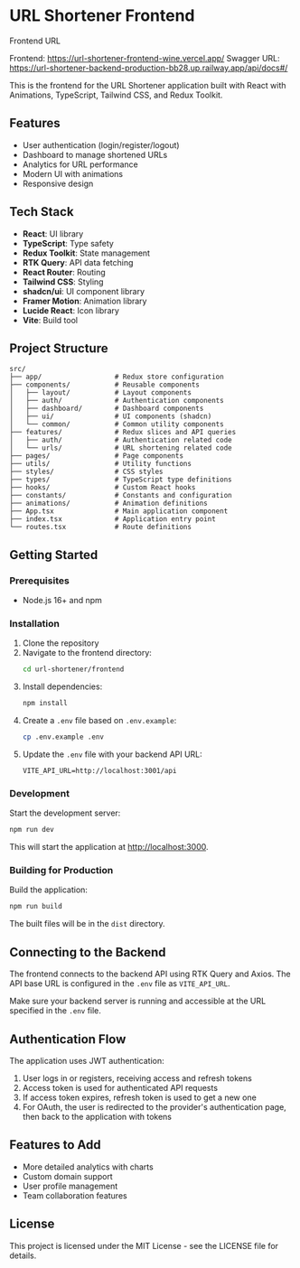 # URL Shortener Frontend

Frontend URL

Frontend: https://url-shortener-frontend-wine.vercel.app/
Swagger URL: https://url-shortener-backend-production-bb28.up.railway.app/api/docs#/

This is the frontend for the URL Shortener application built with React with Animations, TypeScript, Tailwind CSS, and Redux Toolkit.

## Features

- User authentication (login/register/logout)
- Dashboard to manage shortened URLs
- Analytics for URL performance
- Modern UI with animations
- Responsive design

## Tech Stack

- **React**: UI library
- **TypeScript**: Type safety
- **Redux Toolkit**: State management
- **RTK Query**: API data fetching
- **React Router**: Routing
- **Tailwind CSS**: Styling
- **shadcn/ui**: UI component library
- **Framer Motion**: Animation library
- **Lucide React**: Icon library
- **Vite**: Build tool

## Project Structure

```
src/
├── app/                  # Redux store configuration
├── components/           # Reusable components
│   ├── layout/           # Layout components
│   ├── auth/             # Authentication components
│   ├── dashboard/        # Dashboard components
│   ├── ui/               # UI components (shadcn)
│   └── common/           # Common utility components
├── features/             # Redux slices and API queries
│   ├── auth/             # Authentication related code
│   └── urls/             # URL shortening related code
├── pages/                # Page components
├── utils/                # Utility functions
├── styles/               # CSS styles
├── types/                # TypeScript type definitions
├── hooks/                # Custom React hooks
├── constants/            # Constants and configuration
├── animations/           # Animation definitions
├── App.tsx               # Main application component
├── index.tsx             # Application entry point
└── routes.tsx            # Route definitions
```

## Getting Started

### Prerequisites

- Node.js 16+ and npm

### Installation

1. Clone the repository
2. Navigate to the frontend directory:
   ```bash
   cd url-shortener/frontend
   ```
3. Install dependencies:
   ```bash
   npm install
   ```
4. Create a `.env` file based on `.env.example`:
   ```bash
   cp .env.example .env
   ```
5. Update the `.env` file with your backend API URL:
   ```
   VITE_API_URL=http://localhost:3001/api
   ```

### Development

Start the development server:

```bash
npm run dev
```

This will start the application at [http://localhost:3000](http://localhost:3000).

### Building for Production

Build the application:

```bash
npm run build
```

The built files will be in the `dist` directory.

## Connecting to the Backend

The frontend connects to the backend API using RTK Query and Axios. The API base URL is configured in the `.env` file as `VITE_API_URL`.

Make sure your backend server is running and accessible at the URL specified in the `.env` file.

## Authentication Flow

The application uses JWT authentication:

1. User logs in or registers, receiving access and refresh tokens
2. Access token is used for authenticated API requests
3. If access token expires, refresh token is used to get a new one
4. For OAuth, the user is redirected to the provider's authentication page, then back to the application with tokens

## Features to Add

- More detailed analytics with charts
- Custom domain support
- User profile management
- Team collaboration features

## License

This project is licensed under the MIT License - see the LICENSE file for details.